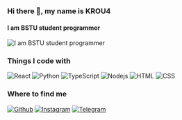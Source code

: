 ### Hi there 👋, my name is KROU4
#### I am BSTU student programmer
![I am BSTU student programmer](https://sun9-53.userapi.com/impf/IiHqbIaxh3evTYWBkWOoEooahRTLEgvnolNJgQ/A7uQricfQA4.jpg?size=960x384&quality=96&crop=0,0,1920,640&sign=c9086dc4d02eb9da23bf9b001e7810ad&c_uniq_tag=WuSGDsiVE1TAYjA7G-FAK1d3Gdym4TG53PS7h5PGu_w&type=helpers&quot)


<h3>Things I code with</h3>
<p>
  <img alt="React" src="https://img.shields.io/badge/-React-45b8d8?style=flat-square&logo=react&logoColor=white" />
  <img alt="Python" src="https://img.shields.io/badge/-Python-7b850d?style=flat-square&logo=python&logoColor=white" />
  <img alt="TypeScript" src="https://img.shields.io/badge/-TypeScript-007ACC?style=flat-square&logo=typescript&logoColor=white" />
  <img alt="Nodejs" src="https://img.shields.io/badge/-Nodejs-43853d?style=flat-square&logo=Node.js&logoColor=white" />
  <img alt="HTML" src="https://img.shields.io/badge/-HTML-f59120?style=flat-square&logo=html5&logoColor=white" />
  <img alt="CSS" src="https://img.shields.io/badge/-CSS-28deb3?style=flat-square&logo=css3&logoColor=white" />

</p>

<h3>Where to find me</h3>
<p>
  <a href="https://github.com/krou4" target="_blank"><img alt="Github" src="https://img.shields.io/badge/GitHub-%2312100E.svg?&style=for-the-badge&logo=Github&logoColor=white" /></a> 
  <a href="https://www.instagram.com/krou4/" target="_blank"><img alt="Instagram" src="https://img.shields.io/badge/instagram-%9c175e.svg?&style=for-the-badge&logo=instagram&logoColor=white" /></a> 
  <a href="(https://t.me/KROU4)" target="_blank"><img alt="Telegram" src="https://img.shields.io/badge/Telegram-%230077B5.svg?&style=for-the-badge&logo=Telegram&logoColor=white" /></a> 
</p>
